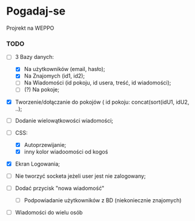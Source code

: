 # Pogadaj-se
Projrekt na WEPPO
### TODO

- [ ] 3 Bazy danych:
    - [x] Na użytkowników (email, hasło);
    - [x] Na Znajomych (id1, id2);
    - [ ] Na Wiadomości (id pokoju, id usera, treść, id wiadomości);
    - [ ] (?) Na pokoje;

- [x] Tworzenie/dołączanie do pokojów ( id pokoju: concat(sort(idU1, idU2, ..);
- [ ] Dodanie wielowątkowości wiadomości;
- [ ] CSS:
    - [x] Autoprzewijanie;
    - [x] inny kolor wiadoomości od kogoś
- [x] Ekran Logowania;
- [ ] Nie tworzyć socketa jeżeli user jest nie zalogowany;
- [ ] Dodać przycisk "nowa wiadomość"
    - [ ] Podpowiadanie użytkowników z BD (niekoniecznie znajomych)
- [ ] Wiadomości do wielu osób




